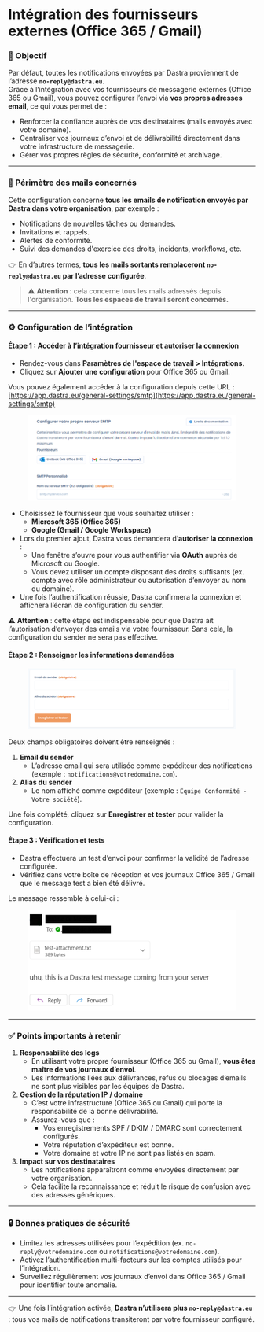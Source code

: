 # Intégration des fournisseurs externes (Office 365 / Gmail)

### 📌 Objectif

Par défaut, toutes les notifications envoyées par Dastra proviennent de l’adresse **`no-reply@dastra.eu`**.\
Grâce à l’intégration avec vos fournisseurs de messagerie externes (Office 365 ou Gmail), vous pouvez configurer l’envoi via **vos propres adresses email**, ce qui vous permet de :

* Renforcer la confiance auprès de vos destinataires (mails envoyés avec votre domaine).
* Centraliser vos journaux d’envoi et de délivrabilité directement dans votre infrastructure de messagerie.
* Gérer vos propres règles de sécurité, conformité et archivage.

***

### 📩 Périmètre des mails concernés

Cette configuration concerne **tous les emails de notification envoyés par Dastra dans votre organisation**, par exemple :

* Notifications de nouvelles tâches ou demandes.
* Invitations et rappels.
* Alertes de conformité.
* Suivi des demandes d'exercice des droits, incidents, workflows, etc.

👉 En d’autres termes, **tous les mails sortants remplaceront `no-reply@dastra.eu` par l’adresse configurée**.

> ⚠️ **Attention** : cela concerne tous les mails adressés depuis l'organisation. **Tous les espaces de travail seront concernés.**

***

### ⚙️ Configuration de l’intégration

#### Étape 1 : Accéder à l’intégration fournisseur et autoriser la connexion

* Rendez-vous dans **Paramètres de l'espace de travail > Intégrations**.
* Cliquez sur **Ajouter une configuration** pour Office 365 ou Gmail.

Vous pouvez également accéder à la configuration depuis cette URL : [https://app.dastra.eu/general-settings/smtp](https://app.dastra.eu/general-settings/smtp)

<figure><img src="../../../.gitbook/assets/image (3) (1) (6).png" alt=""><figcaption></figcaption></figure>

* Choisissez le fournisseur que vous souhaitez utiliser :
  * **Microsoft 365 (Office 365)**
  * **Google (Gmail / Google Workspace)**
* Lors du premier ajout, Dastra vous demandera d’**autoriser la connexion** :
  * Une fenêtre s’ouvre pour vous authentifier via **OAuth** auprès de Microsoft ou Google.
  * Vous devez utiliser un compte disposant des droits suffisants (ex. compte avec rôle administrateur ou autorisation d’envoyer au nom du domaine).
* Une fois l’authentification réussie, Dastra confirmera la connexion et affichera l’écran de configuration du sender.

⚠️ **Attention** : cette étape est indispensable pour que Dastra ait l’autorisation d’envoyer des emails via votre fournisseur. Sans cela, la configuration du sender ne sera pas effective.

#### Étape 2 : Renseigner les informations demandées

<figure><img src="../../../.gitbook/assets/image (13).png" alt=""><figcaption></figcaption></figure>

Deux champs obligatoires doivent être renseignés :

1. **Email du sender**
   * L’adresse email qui sera utilisée comme expéditeur des notifications (exemple : `notifications@votredomaine.com`).
2. **Alias du sender**
   * Le nom affiché comme expéditeur (exemple : `Equipe Conformité - Votre société`).

Une fois complété, cliquez sur **Enregistrer et tester** pour valider la configuration.

#### Étape 3 : Vérification et tests

* Dastra effectuera un test d’envoi pour confirmer la validité de l’adresse configurée.
* Vérifiez dans votre boîte de réception et vos journaux Office 365 / Gmail que le message test a bien été délivré.

Le message ressemble à celui-ci :&#x20;

<figure><img src="../../../.gitbook/assets/image (1) (1) (7).png" alt=""><figcaption></figcaption></figure>



***

### ✅ Points importants à retenir

1. **Responsabilité des logs**
   * En utilisant votre propre fournisseur (Office 365 ou Gmail), **vous êtes maître de vos journaux d’envoi**.
   * Les informations liées aux délivrances, refus ou blocages d’emails ne sont plus visibles par les équipes de Dastra.
2. **Gestion de la réputation IP / domaine**
   * C’est votre infrastructure (Office 365 ou Gmail) qui porte la responsabilité de la bonne délivrabilité.
   * Assurez-vous que :
     * Vos enregistrements SPF / DKIM / DMARC sont correctement configurés.
     * Votre réputation d’expéditeur est bonne.
     * Votre domaine et votre IP ne sont pas listés en spam.
3. **Impact sur vos destinataires**
   * Les notifications apparaîtront comme envoyées directement par votre organisation.
   * Cela facilite la reconnaissance et réduit le risque de confusion avec des adresses génériques.

***

### 🔒 Bonnes pratiques de sécurité

* Limitez les adresses utilisées pour l’expédition (ex. `no-reply@votredomaine.com` ou `notifications@votredomaine.com`).
* Activez l’authentification multi-facteurs sur les comptes utilisés pour l’intégration.
* Surveillez régulièrement vos journaux d’envoi dans Office 365 / Gmail pour identifier toute anomalie.

***

👉 Une fois l’intégration activée, **Dastra n’utilisera plus `no-reply@dastra.eu`** : tous vos mails de notifications transiteront par votre fournisseur configuré.
